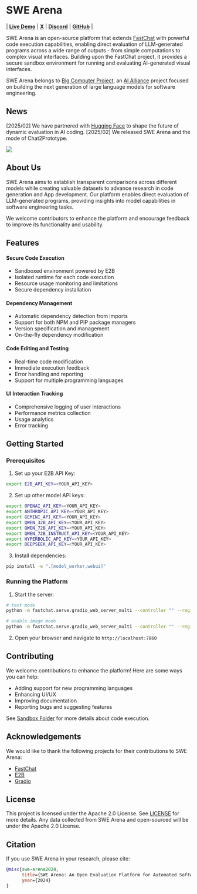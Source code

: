 # SWE Arena
| [**Live Demo**](https://swe-arena.com) | [**X**](https://x.com/BigComProject) | [**Discord**](https://discord.gg/6GXcFg3TH8) | [**GitHub**](https://github.com/BigComputer-Project/SWE-Arena) |

SWE Arena is an open-source platform that extends [FastChat](https://github.com/lm-sys/FastChat) with powerful code execution capabilities, enabling direct evaluation of LLM-generated programs across a wide range of outputs - from simple computations to complex visual interfaces. Building upon the FastChat project, it provides a secure sandbox environment for running and evaluating AI-generated visual interfaces.


SWE Arena belongs to [Big Computer Project](https://bigcomputer-project.github.io/), an [AI Alliance](https://thealliance.ai/) project focused on building the next generation of large language models for software engineering.

## News
[2025/02] We have partnered with [Hugging Face](https://huggingface.co/) to shape the future of dynamic evaluation in AI coding.
[2025/02] We released SWE Arena and the mode of Chat2Prototype.

<a href="https://swe-arena.com"><img src="assets/demo.gif"></a>


## About Us

SWE Arena aims to establish transparent comparisons across different models while creating valuable datasets to advance research in code generation and App development. Our platform enables direct evaluation of LLM-generated programs, providing insights into model capabilities in software engineering tasks.

We welcome contributors to enhance the platform and encourage feedback to improve its functionality and usability.

## Features

#### Secure Code Execution
- Sandboxed environment powered by E2B
- Isolated runtime for each code execution
- Resource usage monitoring and limitations
- Secure dependency installation

#### Dependency Management
- Automatic dependency detection from imports
- Support for both NPM and PIP package managers
- Version specification and management
- On-the-fly dependency modification

#### Code Editing and Testing
- Real-time code modification
- Immediate execution feedback
- Error handling and reporting
- Support for multiple programming languages

#### UI Interaction Tracking
- Comprehensive logging of user interactions
- Performance metrics collection
- Usage analytics
- Error tracking

## Getting Started

### Prerequisites
1. Set up your E2B API Key:
```bash
export E2B_API_KEY=<YOUR_API_KEY>
```

2. Set up other model API keys:
```bash
export OPENAI_API_KEY=<YOUR_API_KEY>
export ANTHROPIC_API_KEY=<YOUR_API_KEY>
export GEMINI_API_KEY=<YOUR_API_KEY>
export QWEN_32B_API_KEY=<YOUR_API_KEY>
export QWEN_72B_API_KEY=<YOUR_API_KEY>
export QWEN_72B_INSTRUCT_API_KEY=<YOUR_API_KEY>
export HYPERBOLIC_API_KEY=<YOUR_API_KEY>
export DEEPSEEK_API_KEY=<YOUR_API_KEY>
```

3. Install dependencies:
```bash
pip install -e ".[model_worker,webui]"
```

### Running the Platform

1. Start the server:
```bash
# text mode
python -m fastchat.serve.gradio_web_server_multi --controller "" --register api_endpoints_serve.json --vision-arena

# enable image mode
python -m fastchat.serve.gradio_web_server_multi --controller "" --register api_endpoints_serve.json --vision-arena
```

2. Open your browser and navigate to `http://localhost:7860`

## Contributing

We welcome contributions to enhance the platform! Here are some ways you can help:

- Adding support for new programming languages
- Enhancing UI/UX
- Improving documentation
- Reporting bugs and suggesting features

See [Sandbox Folder](fastchat/serve/sandbox) for more details about code execution.

## Acknowledgements

We would like to thank the following projects for their contributions to SWE Arena:

- [FastChat](https://github.com/lm-sys/FastChat)
- [E2B](https://e2b.dev)
- [Gradio](https://github.com/gradio-app/gradio)

## License

This project is licensed under the Apache 2.0 License. See [LICENSE](LICENSE) for more details.
Any data collected from SWE Arena and open-sourced will be under the Apache 2.0 License.

## Citation

If you use SWE Arena in your research, please cite:

```bibtex
@misc{swe-arena2024,
      title={SWE Arena: An Open Evaluation Platform for Automated Software Engineering},
      year={2024}
}
```
